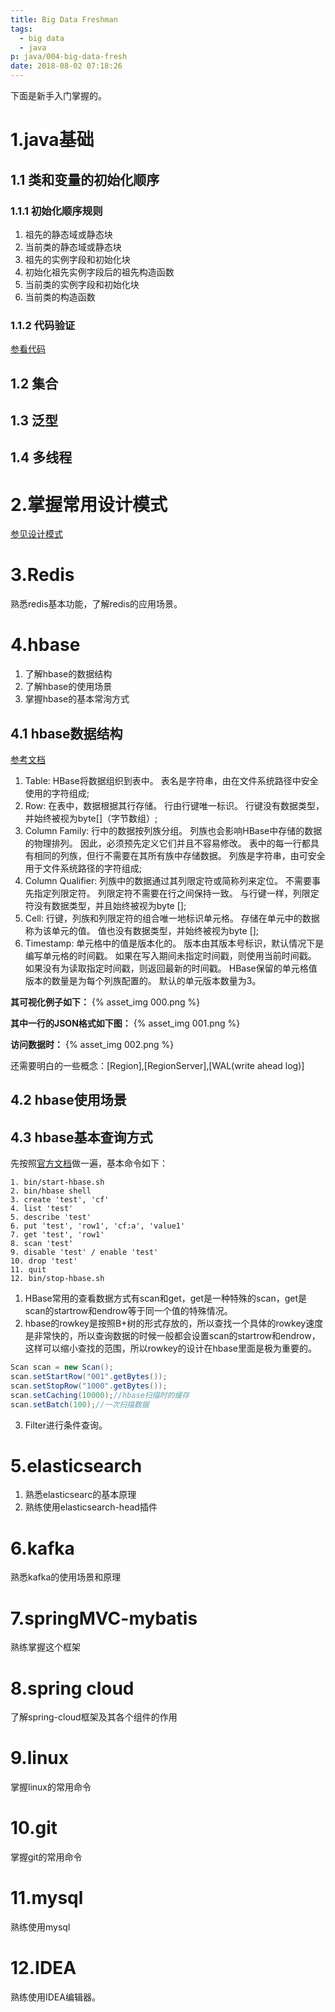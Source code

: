 ```yaml
---
title: Big Data Freshman
tags:
  - big data
  - java
p: java/004-big-data-fresh
date: 2018-08-02 07:18:26
---
```


下面是新手入门掌握的。

# 1.java基础

## 1.1 类和变量的初始化顺序
### 1.1.1 初始化顺序规则
1. 祖先的静态域或静态块
2. 当前类的静态域或静态块
3. 祖先的实例字段和初始化块
4. 初始化祖先实例字段后的祖先构造函数
5. 当前类的实例字段和初始化块
6. 当前类的构造函数

### 1.1.2 代码验证
[参看代码](https://github.com/jimolonely/codes/tree/master/java-basic/src/jimo/order)

## 1.2 集合


## 1.3 泛型

## 1.4 多线程

# 2.掌握常用设计模式
[参见设计模式](https://jimolonely.github.io/2018/07/23/java/003-design-pattern-type/)

# 3.Redis
熟悉redis基本功能，了解redis的应用场景。

# 4.hbase
1. 了解hbase的数据结构
2. 了解hbase的使用场景
3. 掌握hbase的基本常洵方式

## 4.1 hbase数据结构
[参考文档](https://hbase.apache.org/book.html#datamodel)

1. Table: HBase将数据组织到表中。 表名是字符串，由在文件系统路径中安全使用的字符组成;
2. Row: 在表中，数据根据其行存储。 行由行键唯一标识。 行键没有数据类型，并始终被视为byte[]（字节数组）;
3. Column Family: 行中的数据按列族分组。 列族也会影响HBase中存储的数据的物理排列。 因此，必须预先定义它们并且不容易修改。 表中的每一行都具有相同的列族，但行不需要在其所有族中存储数据。 列族是字符串，由可安全用于文件系统路径的字符组成;
4. Column Qualifier: 列族中的数据通过其列限定符或简称列来定位。 不需要事先指定列限定符。 列限定符不需要在行之间保持一致。 与行键一样，列限定符没有数据类型，并且始终被视为byte [];
5. Cell: 行键，列族和列限定符的组合唯一地标识单元格。 存储在单元中的数据称为该单元的值。 值也没有数据类型，并始终被视为byte [];
6. Timestamp: 单元格中的值是版本化的。 版本由其版本号标识，默认情况下是编写单元格的时间戳。 如果在写入期间未指定时间戳，则使用当前时间戳。 如果没有为读取指定时间戳，则返回最新的时间戳。 HBase保留的单元格值版本的数量是为每个列族配置的。 默认的单元版本数量为3。

**其可视化例子如下：**
{% asset_img 000.png %}

**其中一行的JSON格式如下图：**
{% asset_img 001.png %}

**访问数据时：**
{% asset_img 002.png %}

还需要明白的一些概念：[Region],[RegionServer],[WAL(write ahead log)]

## 4.2 hbase使用场景

## 4.3 hbase基本查询方式
先按照[官方文档](https://hbase.apache.org/book.html#quickstart)做一遍，基本命令如下：
```shell
1. bin/start-hbase.sh
2. bin/hbase shell
3. create 'test', 'cf'
4. list 'test'
5. describe 'test'
6. put 'test', 'row1', 'cf:a', 'value1'
7. get 'test', 'row1'
8. scan 'test'
9. disable 'test' / enable 'test'
10. drop 'test'
11. quit
12. bin/stop-hbase.sh
```

1. HBase常用的查看数据方式有scan和get，get是一种特殊的scan，get是scan的startrow和endrow等于同一个值的特殊情况。
2. hbase的rowkey是按照B+树的形式存放的，所以查找一个具体的rowkey速度是非常快的，所以查询数据的时候一般都会设置scan的startrow和endrow，这样可以缩小查找的范围，所以rowkey的设计在hbase里面是极为重要的。
```java
Scan scan = new Scan();
scan.setStartRow("001".getBytes());
scan.setStopRow("1000".getBytes());
scan.setCaching(10000);//hbase扫描时的缓存
scan.setBatch(100);//一次扫描数据
```
3. Filter进行条件查询。

# 5.elasticsearch
1. 熟悉elasticsearc的基本原理
2. 熟练使用elasticsearch-head插件

# 6.kafka
熟悉kafka的使用场景和原理

# 7.springMVC-mybatis
熟练掌握这个框架
# 8.spring cloud
了解spring-cloud框架及其各个组件的作用
# 9.linux
掌握linux的常用命令
# 10.git
掌握git的常用命令
# 11.mysql
熟练使用mysql
# 12.IDEA
熟练使用IDEA编辑器。

